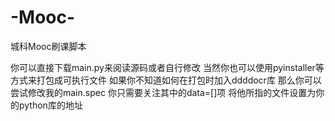 # -Mooc-
城科Mooc刷课脚本


你可以直接下载main.py来阅读源码或者自行修改
当然你也可以使用pyinstaller等方式来打包成可执行文件
如果你不知道如何在打包时加入ddddocr库
那么你可以尝试修改我的main.spec
你只需要关注其中的data=[]项
将他所指的文件设置为你的python库的地址
